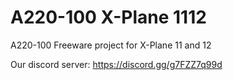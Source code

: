 # A220-100 X-Plane 1112
A220-100 Freeware project for X-Plane 11 and 12

Our discord server: https://discord.gg/g7FZZ7q99d
